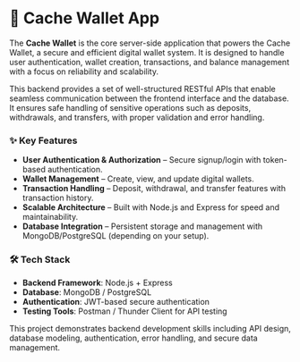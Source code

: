 

# 🔹 Cache Wallet App

The **Cache Wallet** is the core server-side application that powers the Cache Wallet, a secure and efficient digital wallet system. It is designed to handle user authentication, wallet creation, transactions, and balance management with a focus on reliability and scalability.

This backend provides a set of well-structured RESTful APIs that enable seamless communication between the frontend interface and the database. It ensures safe handling of sensitive operations such as deposits, withdrawals, and transfers, with proper validation and error handling.

### ✨ Key Features

* **User Authentication & Authorization** – Secure signup/login with token-based authentication.
* **Wallet Management** – Create, view, and update digital wallets.
* **Transaction Handling** – Deposit, withdrawal, and transfer features with transaction history.
* **Scalable Architecture** – Built with Node.js and Express for speed and maintainability.
* **Database Integration** – Persistent storage and management with MongoDB/PostgreSQL (depending on your setup).

### 🛠 Tech Stack

* **Backend Framework**: Node.js + Express
* **Database**: MongoDB / PostgreSQL
* **Authentication**: JWT-based secure authentication
* **Testing Tools**: Postman / Thunder Client for API testing

This project demonstrates backend development skills including API design, database modeling, authentication, error handling, and secure data management.

